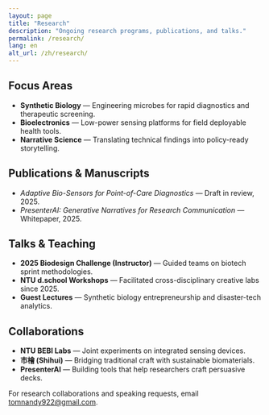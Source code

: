 ```yaml
---
layout: page
title: "Research"
description: "Ongoing research programs, publications, and talks."
permalink: /research/
lang: en
alt_url: /zh/research/
---
```


## Focus Areas

- **Synthetic Biology** — Engineering microbes for rapid diagnostics and therapeutic screening.
- **Bioelectronics** — Low-power sensing platforms for field deployable health tools.
- **Narrative Science** — Translating technical findings into policy-ready storytelling.

## Publications & Manuscripts

- *Adaptive Bio-Sensors for Point-of-Care Diagnostics* — Draft in review, 2025.
- *PresenterAI: Generative Narratives for Research Communication* — Whitepaper, 2025.

## Talks & Teaching

- **2025 Biodesign Challenge (Instructor)** — Guided teams on biotech sprint methodologies.
- **NTU d.school Workshops** — Facilitated cross-disciplinary creative labs since 2025.
- **Guest Lectures** — Synthetic biology entrepreneurship and disaster-tech analytics.

## Collaborations

- **NTU BEBI Labs** — Joint experiments on integrated sensing devices.
- **市檜 (Shihui)** — Bridging traditional craft with sustainable biomaterials.
- **PresenterAI** — Building tools that help researchers craft persuasive decks.

For research collaborations and speaking requests, email [tomnandy922@gmail.com](mailto:tomnandy922@gmail.com).
